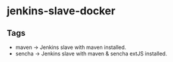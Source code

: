 # jenkins-slave-docker
## Tags

* maven  -> Jenkins slave with maven installed.
* sencha -> Jenkins slave with maven & sencha extJS installed.

